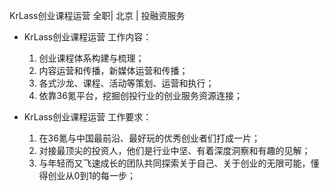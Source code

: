 KrLass创业课程运营 全职| 北京 | 投融资服务

* KrLass创业课程运营 工作内容：

  1. 创业课程体系构建与梳理；  1. 内容运营和传播，新媒体运营和传播；  1. 各式沙龙、课程、活动等策划、运营和执行；
  1. 依靠36氪平台，挖掘创投行业的创业服务资源连接；

* KrLass创业课程运营 工作要求：

  1. 在36氪与中国最前沿、最好玩的优秀创业者们打成一片；
  1. 对接最顶尖的投资人，他们是行业中坚、有着深度洞察和有趣的见解；  1. 与年轻而又飞速成长的团队共同探索关于自己、关于创业的无限可能，懂得创业从0到1的每一步； 